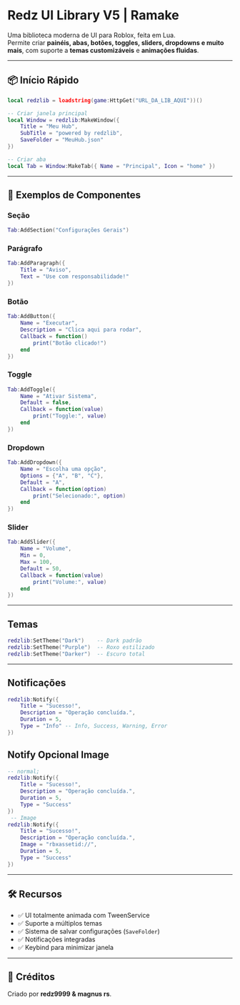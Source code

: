 
# Redz UI Library V5 | Ramake 

Uma biblioteca moderna de UI para Roblox, feita em Lua.  
Permite criar **painéis, abas, botões, toggles, sliders, dropdowns e muito mais**, com suporte a **temas customizáveis** e **animações fluidas**.

---

## 📦 Início Rápido

```lua
local redzlib = loadstring(game:HttpGet("URL_DA_LIB_AQUI"))()

-- Criar janela principal
local Window = redzlib:MakeWindow({
    Title = "Meu Hub",
    SubTitle = "powered by redzlib",
    SaveFolder = "MeuHub.json"
})

-- Criar aba
local Tab = Window:MakeTab({ Name = "Principal", Icon = "home" })
```

---

## 🍒 Exemplos de Componentes

### Seção
```lua
Tab:AddSection("Configurações Gerais")
```

### Parágrafo
```lua
Tab:AddParagraph({
    Title = "Aviso",
    Text = "Use com responsabilidade!"
})
```

### Botão
```lua
Tab:AddButton({
    Name = "Executar",
    Description = "Clica aqui para rodar",
    Callback = function()
        print("Botão clicado!")
    end
})
```

### Toggle
```lua
Tab:AddToggle({
    Name = "Ativar Sistema",
    Default = false,
    Callback = function(value)
        print("Toggle:", value)
    end
})
```

### Dropdown
```lua
Tab:AddDropdown({
    Name = "Escolha uma opção",
    Options = {"A", "B", "C"},
    Default = "A",
    Callback = function(option)
        print("Selecionado:", option)
    end
})
```

### Slider
```lua
Tab:AddSlider({
    Name = "Volume",
    Min = 0,
    Max = 100,
    Default = 50,
    Callback = function(value)
        print("Volume:", value)
    end
})
```

---

## Temas

```lua
redzlib:SetTheme("Dark")    -- Dark padrão
redzlib:SetTheme("Purple")  -- Roxo estilizado
redzlib:SetTheme("Darker")  -- Escuro total
```

---

## Notificações

```lua
redzlib:Notify({
    Title = "Sucesso!",
    Description = "Operação concluída.",
    Duration = 5,
    Type = "Info" -- Info, Success, Warning, Error
})
```

## Notify Opcional Image
```Lua
-- normal; 
redzlib:Notify({
    Title = "Sucesso!",
    Description = "Operação concluída.",
    Duration = 5,
    Type = "Success"
})
 -- Image
redzlib:Notify({
    Title = "Sucesso!",
    Description = "Operação concluída.",
    Image = "rbxassetid://",
    Duration = 5,
    Type = "Success"
})
```


---

## 🛠️ Recursos

- ✅ UI totalmente animada com TweenService  
- ✅ Suporte a múltiplos temas  
- ✅ Sistema de salvar configurações (`SaveFolder`)  
- ✅ Notificações integradas  
- ✅ Keybind para minimizar janela  

---

## 📌 Créditos
Criado por **redz9999 & magnus rs**.  
